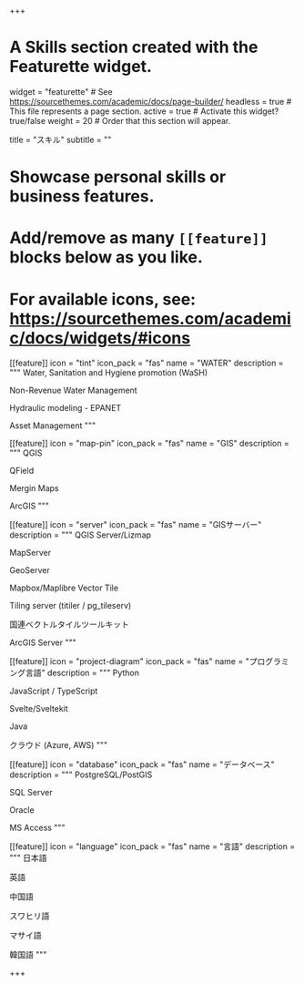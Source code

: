+++
# A Skills section created with the Featurette widget.
widget = "featurette"  # See https://sourcethemes.com/academic/docs/page-builder/
headless = true  # This file represents a page section.
active = true  # Activate this widget? true/false
weight = 20  # Order that this section will appear.

title = "スキル"
subtitle = ""

# Showcase personal skills or business features.
# 
# Add/remove as many `[[feature]]` blocks below as you like.
# 
# For available icons, see: https://sourcethemes.com/academic/docs/widgets/#icons

[[feature]]
  icon = "tint"
  icon_pack = "fas"
  name = "WATER"
  description = """
  Water, Sanitation and Hygiene promotion (WaSH)

  Non-Revenue Water Management

  Hydraulic modeling - EPANET

  Asset Management
  """

[[feature]]
  icon = "map-pin"
  icon_pack = "fas"
  name = "GIS"
  description = """
  QGIS

  QField

  Mergin Maps

  ArcGIS
  """

[[feature]]
  icon = "server"
  icon_pack = "fas"
  name = "GISサーバー"
  description = """
  QGIS Server/Lizmap

  MapServer

  GeoServer

  Mapbox/Maplibre Vector Tile

  Tiling server (titiler / pg_tileserv)

  国連ベクトルタイルツールキット

  ArcGIS Server
  """

[[feature]]
  icon = "project-diagram"
  icon_pack = "fas"
  name = "プログラミング言語"
  description = """
  Python

  JavaScript / TypeScript

  Svelte/Sveltekit
  
  Java

  クラウド (Azure, AWS)
  """ 
  
[[feature]]
  icon = "database"
  icon_pack = "fas"
  name = "データベース"
  description = """
  PostgreSQL/PostGIS

  SQL Server
  
  Oracle
  
  MS Access
  """ 

  [[feature]]
  icon = "language"
  icon_pack = "fas"
  name = "言語"
  description = """
  日本語

  英語

  中国語

  スワヒリ語

  マサイ語

  韓国語
  """ 

+++
